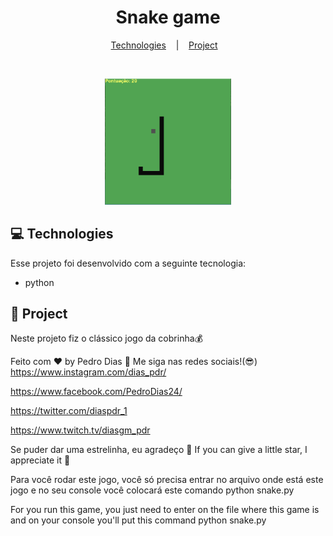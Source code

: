 <h1 align="center">
  Snake game
</h1>

<p align="center"> 
  <a href="#-Technologies">Technologies</a>&nbsp;&nbsp;&nbsp; |&nbsp;&nbsp;&nbsp;
  <a href="#-Project">Project</a>&nbsp;&nbsp;&nbsp;
</p>

<br>

<p align="center">
  <img alt="./image.png" src="./image.png" width="40%">
</p>

## 💻 Technologies

Esse projeto foi desenvolvido com a seguinte tecnologia:
- python


## 📄 Project
Neste projeto fiz o clássico jogo da cobrinha💰


Feito com ♥ by Pedro Dias :wave: Me siga nas redes sociais!(😎) 
<br>
https://www.instagram.com/dias_pdr/ <br> 

https://www.facebook.com/PedroDias24/ <br>

https://twitter.com/diaspdr_1 <br>

https://www.twitch.tv/diasgm_pdr <br>

Se puder dar uma estrelinha, eu agradeço 🤩
If you can give a little star, I appreciate it 🤩

Para você rodar este jogo, você só precisa entrar no arquivo onde está este jogo e no seu console você colocará este comando python snake.py 


For you run this game, you just need to enter on the file where this game is and on your console you'll put this command python snake.py
